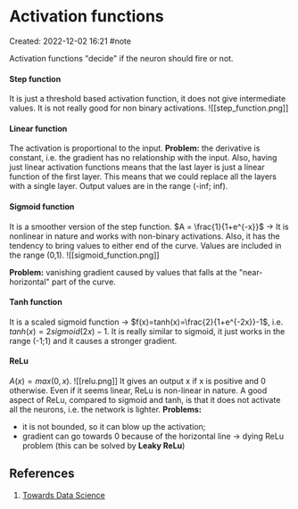# Activation functions
Created: 2022-12-02 16:21
#note

Activation functions "decide" if the neuron should fire or not.

#### Step function
It is just a threshold based activation function, it does not give intermediate values. It is not really good for non binary activations.
![[step_function.png]]

#### Linear function
The activation is proportional to the input.
**Problem:** the derivative is constant, i.e. the gradient has no relationship with the input. Also, having just linear activation functions means that the last layer is just a linear function of the first layer. This means that we could replace all the layers with a single layer.
Output values are in the range (-inf; inf).

#### Sigmoid function
It is a smoother version of the step function. $A = \frac{1}{1+e^{-x}}$ → It is nonlinear in nature and works with non-binary activations. Also, it has the tendency to bring values to either end of the curve. Values are included in the range (0,1).
![[sigmoid_function.png]]

**Problem:** vanishing gradient caused by values that falls at the "near-horizontal" part of the curve.

#### Tanh function
It is a scaled sigmoid function → $f(x)=tanh(x)=\frac{2}{1+e^{-2x}}-1$, i.e. $tanh(x)=2sigmoid(2x)-1$.
It is really similar to sigmoid, it just works in the range (-1;1) and it causes a stronger gradient.

#### ReLu
$A(x)=max(0,x)$.
![[relu.png]]
It gives an output x if x is positive and 0 otherwise. 
Even if it seems linear, ReLu is non-linear in nature.
A good aspect of ReLu, compared to sigmoid and tanh, is that it does not activate all the neurons, i.e. the network is lighter.
**Problems:** 
- it is not bounded, so it can blow up the activation;
- gradient can go towards 0 because of the horizontal line → dying ReLu problem (this can be solved by **Leaky ReLu**)

## References
1. [Towards Data Science](https://medium.com/the-theory-of-everything/understanding-activation-functions-in-neural-networks-9491262884e0)
